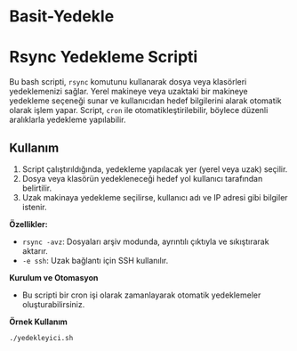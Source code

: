 # Basit-Yedekle
 
# Rsync Yedekleme Scripti

Bu bash scripti, `rsync` komutunu kullanarak dosya veya klasörleri yedeklemenizi sağlar. Yerel makineye veya uzaktaki bir makineye yedekleme seçeneği sunar ve kullanıcıdan hedef bilgilerini alarak otomatik olarak işlem yapar. Script, `cron` ile otomatikleştirilebilir, böylece düzenli aralıklarla yedekleme yapılabilir.

## Kullanım
1. Script çalıştırıldığında, yedekleme yapılacak yer (yerel veya uzak) seçilir.
2. Dosya veya klasörün yedekleneceği hedef yol kullanıcı tarafından belirtilir.
3. Uzak makinaya yedekleme seçilirse, kullanıcı adı ve IP adresi gibi bilgiler istenir.

**Özellikler:**
- `rsync -avz`: Dosyaları arşiv modunda, ayrıntılı çıktıyla ve sıkıştırarak aktarır.
- `-e ssh`: Uzak bağlantı için SSH kullanılır.

**Kurulum ve Otomasyon**
- Bu scripti bir cron işi olarak zamanlayarak otomatik yedeklemeler oluşturabilirsiniz.

**Örnek Kullanım**
```bash
./yedekleyici.sh
